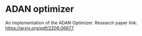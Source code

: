 # ADAN optimizer
An implementation of the ADAN Optimizer.
Research paper link: https://arxiv.org/pdf/2208.06677